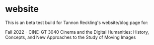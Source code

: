 # website

This is an beta test build for Tannon Reckling's website/blog page for:

Fall 2022 - CINE-GT 3040
Cinema and the Digital Humanities: History, Concepts, and New Approaches to the Study of Moving Images
